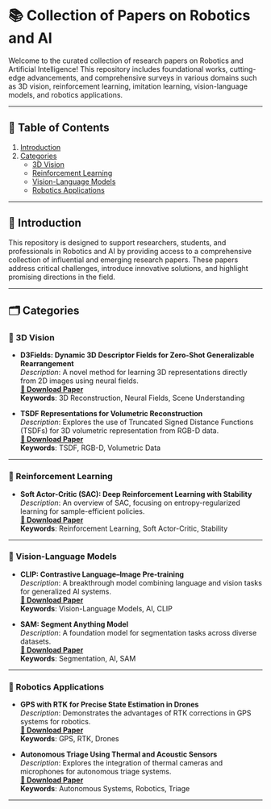 # 📚 Collection of Papers on Robotics and AI

Welcome to the curated collection of research papers on Robotics and Artificial Intelligence! This repository includes foundational works, cutting-edge advancements, and comprehensive surveys in various domains such as 3D vision, reinforcement learning, imitation learning, vision-language models, and robotics applications.

---

## 📑 Table of Contents
1. [Introduction](#introduction)
2. [Categories](#categories)
   - [3D Vision](#3d-vision)
   - [Reinforcement Learning](#reinforcement-learning)
   - [Vision-Language Models](#vision-language-models)
   - [Robotics Applications](#robotics-applications)

---

## 🌟 Introduction
This repository is designed to support researchers, students, and professionals in Robotics and AI by providing access to a comprehensive collection of influential and emerging research papers. These papers address critical challenges, introduce innovative solutions, and highlight promising directions in the field.

---

## 🗂️ Categories

### 📌 3D Vision
- **D3Fields: Dynamic 3D Descriptor Fields for Zero-Shot Generalizable Rearrangement**  
  _Description_: A novel method for learning 3D representations directly from 2D images using neural fields.  
  **[📄 Download Paper](https://robopil.github.io/d3fields/d3fields.pdf)**  
  **Keywords**: 3D Reconstruction, Neural Fields, Scene Understanding

- **TSDF Representations for Volumetric Reconstruction**  
  _Description_: Explores the use of Truncated Signed Distance Functions (TSDFs) for 3D volumetric representation from RGB-D data.  
  **[📄 Download Paper](#)**  
  **Keywords**: TSDF, RGB-D, Volumetric Data

---

### 📌 Reinforcement Learning
- **Soft Actor-Critic (SAC): Deep Reinforcement Learning with Stability**  
  _Description_: An overview of SAC, focusing on entropy-regularized learning for sample-efficient policies.  
  **[📄 Download Paper](https://arxiv.org/abs/1812.05905)**  
  **Keywords**: Reinforcement Learning, Soft Actor-Critic, Stability


---

### 📌 Vision-Language Models
- **CLIP: Contrastive Language–Image Pre-training**  
  _Description_: A breakthrough model combining language and vision tasks for generalized AI systems.  
  **[📄 Download Paper](#)**  
  **Keywords**: Vision-Language Models, AI, CLIP

- **SAM: Segment Anything Model**  
  _Description_: A foundation model for segmentation tasks across diverse datasets.  
  **[📄 Download Paper](#)**  
  **Keywords**: Segmentation, AI, SAM

---

### 📌 Robotics Applications
- **GPS with RTK for Precise State Estimation in Drones**  
  _Description_: Demonstrates the advantages of RTK corrections in GPS systems for robotics.  
  **[📄 Download Paper](#)**  
  **Keywords**: GPS, RTK, Drones

- **Autonomous Triage Using Thermal and Acoustic Sensors**  
  _Description_: Explores the integration of thermal cameras and microphones for autonomous triage systems.  
  **[📄 Download Paper](#)**  
  **Keywords**: Autonomous Systems, Robotics, Triage

---
